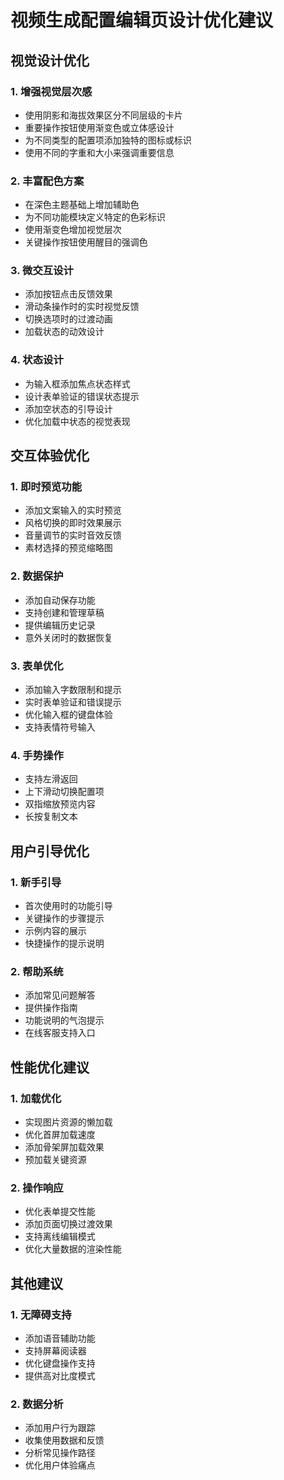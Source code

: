 # 视频生成配置编辑页设计优化建议

## 视觉设计优化

### 1. 增强视觉层次感
- 使用阴影和海拔效果区分不同层级的卡片
- 重要操作按钮使用渐变色或立体感设计
- 为不同类型的配置项添加独特的图标或标识
- 使用不同的字重和大小来强调重要信息

### 2. 丰富配色方案
- 在深色主题基础上增加辅助色
- 为不同功能模块定义特定的色彩标识
- 使用渐变色增加视觉层次
- 关键操作按钮使用醒目的强调色

### 3. 微交互设计
- 添加按钮点击反馈效果
- 滑动条操作时的实时视觉反馈
- 切换选项时的过渡动画
- 加载状态的动效设计

### 4. 状态设计
- 为输入框添加焦点状态样式
- 设计表单验证的错误状态提示
- 添加空状态的引导设计
- 优化加载中状态的视觉表现

## 交互体验优化

### 1. 即时预览功能
- 添加文案输入的实时预览
- 风格切换的即时效果展示
- 音量调节的实时音效反馈
- 素材选择的预览缩略图

### 2. 数据保护
- 添加自动保存功能
- 支持创建和管理草稿
- 提供编辑历史记录
- 意外关闭时的数据恢复

### 3. 表单优化
- 添加输入字数限制和提示
- 实时表单验证和错误提示
- 优化输入框的键盘体验
- 支持表情符号输入

### 4. 手势操作
- 支持左滑返回
- 上下滑动切换配置项
- 双指缩放预览内容
- 长按复制文本

## 用户引导优化

### 1. 新手引导
- 首次使用时的功能引导
- 关键操作的步骤提示
- 示例内容的展示
- 快捷操作的提示说明

### 2. 帮助系统
- 添加常见问题解答
- 提供操作指南
- 功能说明的气泡提示
- 在线客服支持入口

## 性能优化建议

### 1. 加载优化
- 实现图片资源的懒加载
- 优化首屏加载速度
- 添加骨架屏加载效果
- 预加载关键资源

### 2. 操作响应
- 优化表单提交性能
- 添加页面切换过渡效果
- 支持离线编辑模式
- 优化大量数据的渲染性能

## 其他建议

### 1. 无障碍支持
- 添加语音辅助功能
- 支持屏幕阅读器
- 优化键盘操作支持
- 提供高对比度模式

### 2. 数据分析
- 添加用户行为跟踪
- 收集使用数据和反馈
- 分析常见操作路径
- 优化用户体验痛点
